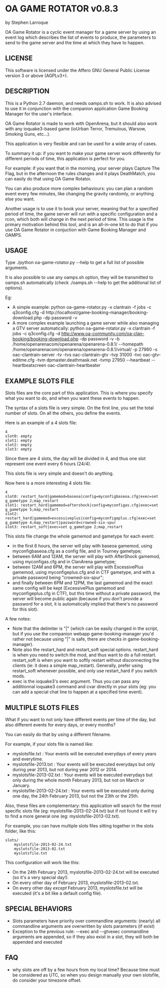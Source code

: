 OA GAME ROTATOR v0.8.3
========================
by Stephen Larroque

OA Game Rotator is a cyclic event manager for a game server by using an event log which describes the list of events to produce, the parameters to send to the game server and the time at which they have to happen.

LICENSE
-------

This software is licensed under the Affero GNU General Public License version 3 or above (AGPLv3+).

DESCRIPTION
-----------

This is a Python 2.7 daemon, and needs oamps.sh to work. It is also advised to use it in conjunction with the companion application Game Booking Manager for the user's interface.

OA Game Rotator is made to work with OpenArena, but it should also work with any ioquake3-based game (ioUrban Terror, Tremulous, Warsow, Smoking Guns, etc...).

This application is very flexible and can be used for a wide array of cases.

To summary it up: if you want to make your game server work differently for different periods of time, this application is perfect for you.

For example: if you want that in the morning, your server plays Capture The Flag, but in the afternoon the rules changes and it plays DeathMatch, you can easily do that using OA Game Rotator.

You can also produce more complex behaviours: you can plan a random event every few minutes, like changing the gravity randomly, or anything else you want.

Another usage is to use it to book your server, meaning that for a specified period of time, the game server will run with a specific configuration and a rcon, which both will change in the next period of time.
This usage is the primary motivation behind this tool, and is an all-in-one kit to do that if you use OA Game Rotator in conjuction with Game Booking Manager and OAMPS.

USAGE
-----

Type ./python oa-game-rotator.py --help to get a full list of possible arguments.

It is also possible to use any oamps.sh option, they will be transmitted to oamps.sh automatically (check ./oamps.sh --help to get the additional list of options).

Eg:
- A simple example: python oa-game-rotator.py -x clantrain -f jobs -c q3config.cfg -d http://localhost/game-booking-manager/booking-download.php -dp password -v
- A more complex example launching a game server while also managing a GTV server automatically: python oa-game-rotator.py -x clantrain -f jobs -c q3config.cfg -d http://www.oa-community.com/oa-clan-booking/booking-download.php -dp password -v     -b /home/openarenacom/openarena/openarena-0.8.1/ --homepath /home/openarenacom/openarena/openarena-0.8.1/virtual/ -p 27980 -s oac-clantrain-server     -tv -tvs oac-clantrain-gtv -tvp 31000 -tvc oac-gtv-editme.cfg -tvm dpmaster.deathmask.net -tvmp 27950 --heartbeat --heartbeatscreen oac-clantrain-heartbeater

EXAMPLE SLOTS FILE
--------------------------------

Slots files are the core part of this application. This is where you specify what you want to do, and when you want these events to happen.

The syntax of a slots file is very simple. On the first line, you set the total number of slots. On all the others, you define the events.

Here is an example of a 4 slots file:

    4
    slot0: empty
    slot1: empty
    slot2: empty
    slot3: empty

Since there are 4 slots, the day will be divided in 4, and thus one slot represent one event every 6 hours (24/4).

This slots file is very simple and doesn't do anything.

Now here is a more interesting 4 slots file:

    4
    slot0: restart_hard|gamemod=baseoa|config=myconfigbaseoa.cfg|exec=set g_gametype 2;map_restart
    slot1: restart_hard|gamemod=aftershock|config=myconfigas.cfg|exec=set g_gametype 5;map_restart
    slot2: restart_hard|gamemod=excessiveplus|config=myconfigeplus.cfg|exec=set g_gametype 4;map_restart|password=crowned-six-spur
    slot3: restart_soft|exec=set g_gametype 2;map_restart

This slots file change the whole gamemod and gametype for each event:

- in the first 6 hours, the server will play with baseoa gamemod, using myconfigbaseoa.cfg as a config file, and in Tourney gametype;
- between 6AM and 12AM, the server will play with AfterShock gamemod, using myconfigas.cfg and in ClanArena gametype;
- between 12AM and 6PM, the server will play with ExcessivePlus gamemod, using myconfigeplus.cfg and in CTF gametype, and with a private password being "crowned-six-spur";
- and finally between 6PM and 12PM, the last gamemod and the exact same config will be kept (ExcessivePlus gamemod and myconfigeplus.cfg in CTF), but this time without a private password, the server will become public again (because if you don't provide a password for a slot, it is automatically implied that there's no password for this slot).

A few notes:

- Note that the delimiter is "|" (which can be easily changed in the script, but if you use the companion webapp game-booking-manager you'd rather not because using "|" is safe, there are checks in game-booking-manager).
- Note also the restart_hard and restart_soft special options. restart_hard is when you need to switch the mod, and thus want to do a full restart. restart_soft is when you want to softly restart without disconnecting the clients (ie: it does a simple map_restart). Generally, prefer using restart_soft whenever possible, and only use restart_hard if you switch mods.
- exec is the ioquake3's exec argument. Thus you can pass any additionnal ioquake3 command and cvar directly in your slots (eg: you can add a special chat line to happen at a specified time event).

MULTIPLE SLOTS FILES
---------------------------

What if you want to not only have different events per time of the day, but also different events for every days, or every months?

You can easily do that by using a different filename.

For example, if your slots file is named like:

- myslotsfile.txt : Your events will be executed everydays of every years and everytime.
- myslotsfile-2013.txt : Your events will be executed everydays but only during year 2013, but not during year 2012 or 2014.
- myslotsfile-2013-02.txt : Your events will be executed everydays but only during the whole month February 2013, but not on March or January.
- myslotsfile-2013-02-24.txt : Your events will be executed only during one day, the 24th February 2013, but not the 23th or the 25th.

Also, these files are complementary: this application will search for the most specific slots file (eg: myslotsfile-2013-02-24.txt) but if not found it will try to find a more general one (eg: myslotsfile-2013-02.txt).

For example, you can have multiple slots files sitting together in the slots folder, like this:

    slots/
        myslotsfile-2013-02-24.txt
        myslotsfile-2013-02.txt
        myslotsfile.txt

This configuration will work like this:

- On the 24th February 2013, myslotsfile-2013-02-24.txt will be executed (so it's a very special day!).
- On every other day of February 2013, myslotsfile-2013-02.txt.
- On every other day _except_ February 2013, myslotsfile.txt will be executed (it's a bit like a default config file).

SPECIAL BEHAVIORS
-----------------

- Slots parameters have priority over commandline arguments: (nearly) all commandline arguments are overwritten by slots parameters (if exist)
- Exception to the previous rule: --exec and --gtvexec commandline arguments are appended, so if they also exist in a slot, they will both be appended and executed

FAQ
---

- why slots are off by a few hours from my local time?
Because time must be considered as UTC, so when you design manually your own slotsfile, do consider your timezone offset.

